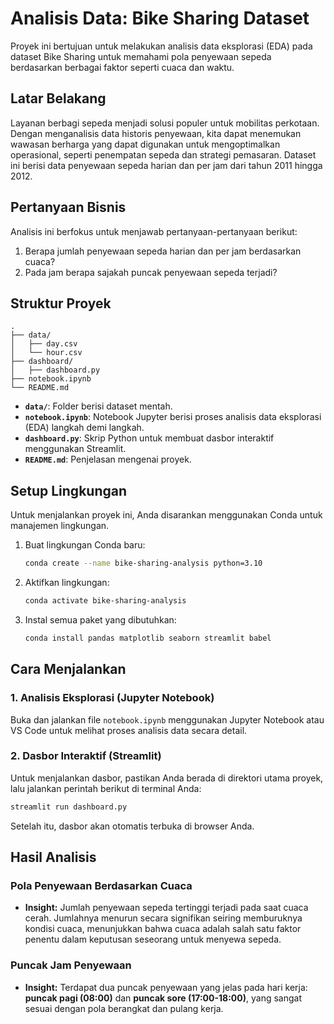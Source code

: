 # Analisis Data: Bike Sharing Dataset

Proyek ini bertujuan untuk melakukan analisis data eksplorasi (EDA) pada dataset Bike Sharing untuk memahami pola penyewaan sepeda berdasarkan berbagai faktor seperti cuaca dan waktu.

## Latar Belakang

Layanan berbagi sepeda menjadi solusi populer untuk mobilitas perkotaan. Dengan menganalisis data historis penyewaan, kita dapat menemukan wawasan berharga yang dapat digunakan untuk mengoptimalkan operasional, seperti penempatan sepeda dan strategi pemasaran. Dataset ini berisi data penyewaan sepeda harian dan per jam dari tahun 2011 hingga 2012.

## Pertanyaan Bisnis

Analisis ini berfokus untuk menjawab pertanyaan-pertanyaan berikut:

1. Berapa jumlah penyewaan sepeda harian dan per jam berdasarkan cuaca?
2. Pada jam berapa sajakah puncak penyewaan sepeda terjadi?

## Struktur Proyek

```
.
├── data/
│   ├── day.csv
│   └── hour.csv
├── dashboard/
│   ├── dashboard.py
├── notebook.ipynb
└── README.md
```

- **`data/`**: Folder berisi dataset mentah.
- **`notebook.ipynb`**: Notebook Jupyter berisi proses analisis data eksplorasi (EDA) langkah demi langkah.
- **`dashboard.py`**: Skrip Python untuk membuat dasbor interaktif menggunakan Streamlit.
- **`README.md`**: Penjelasan mengenai proyek.

## Setup Lingkungan

Untuk menjalankan proyek ini, Anda disarankan menggunakan Conda untuk manajemen lingkungan.

1. Buat lingkungan Conda baru:
   ```bash
   conda create --name bike-sharing-analysis python=3.10
   ```
2. Aktifkan lingkungan:
   ```bash
   conda activate bike-sharing-analysis
   ```
3. Instal semua paket yang dibutuhkan:
   ```bash
   conda install pandas matplotlib seaborn streamlit babel
   ```

## Cara Menjalankan

### 1. Analisis Eksplorasi (Jupyter Notebook)

Buka dan jalankan file `notebook.ipynb` menggunakan Jupyter Notebook atau VS Code untuk melihat proses analisis data secara detail.

### 2. Dasbor Interaktif (Streamlit)

Untuk menjalankan dasbor, pastikan Anda berada di direktori utama proyek, lalu jalankan perintah berikut di terminal Anda:

```bash
streamlit run dashboard.py
```

Setelah itu, dasbor akan otomatis terbuka di browser Anda.

## Hasil Analisis

### Pola Penyewaan Berdasarkan Cuaca

- **Insight:** Jumlah penyewaan sepeda tertinggi terjadi pada saat cuaca cerah. Jumlahnya menurun secara signifikan seiring memburuknya kondisi cuaca, menunjukkan bahwa cuaca adalah salah satu faktor penentu dalam keputusan seseorang untuk menyewa sepeda.

### Puncak Jam Penyewaan

- **Insight:** Terdapat dua puncak penyewaan yang jelas pada hari kerja: **puncak pagi (08:00)** dan **puncak sore (17:00-18:00)**, yang sangat sesuai dengan pola berangkat dan pulang kerja.
